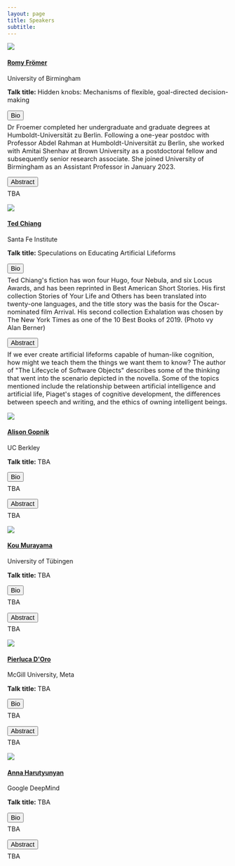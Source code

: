 ```yaml
---
layout: page
title: Speakers
subtitle: 
---
```





<div class='row'>
  <div class="col-3">
    <div class="frame">
      <img class="speaker-img" src='/assets/img/romy.jpeg'>
    </div>
  </div>

  <div class="col-9">
    <h4> <a href="https://research.birmingham.ac.uk/en/persons/romy-froemer" target="_blank"> Romy Frömer </a></h4>
    <p class='speaker-affiliation'> University of Birmingham </p>
      <p style='font-size: 11pt;'>
        <b>Talk title: </b>  Hidden knobs: Mechanisms of flexible, goal-directed decision-making
    </p>
    <button type="button" style='font-size: 11pt;' class="collapsible">Bio</button>
    <div class="content">
        <p style='margin-top: 5pt;font-size: 11pt;'>
            Dr Froemer completed her undergraduate and graduate degrees at Humboldt-Universität zu Berlin. Following a one-year postdoc with Professor Abdel Rahman at Humboldt-Universität zu Berlin, she worked with Amitai Shenhav at Brown University as a postdoctoral fellow and subsequently senior research associate. She joined University of Birmingham as an Assistant Professor in January 2023.    
        </p>    
    </div>
    <button type="button" style='font-size: 11pt;' class="collapsible">Abstract</button>
    <div class="content">
        <p style='margin-top: 5pt;font-size: 11pt;'>
            TBA
        </p>
    </div>
  </div>
</div>

<div class='row'>
  <div class="col-3">
    <div class="frame">
      <img class="speaker-img" src='/assets/img/ted.png'>
    </div>
  </div>

  <div class="col-9">
    <h4> <a href="https://en.wikipedia.org/wiki/Ted_Chiang" target="_blank"> Ted Chiang </a></h4>
    <p class='speaker-affiliation'> Santa Fe Institute </p>
      <p style='font-size: 11pt;'>
        <b>Talk title: </b> Speculations on Educating Artificial Lifeforms
    </p>
    <button type="button" style='font-size: 11pt;' class="collapsible">Bio</button>
    <div class="content">
        <p style='margin-top: 5pt;font-size: 11pt;'>
Ted Chiang's fiction has won four Hugo, four Nebula, and six Locus Awards, and has been reprinted in Best American Short Stories. His first collection Stories of Your Life and 
Others has been translated into twenty-one languages, and the title story was the basis for the Oscar-nominated film Arrival. His second collection Exhalation was chosen by The 
New York Times as one of the 10 Best Books of 2019. (Photo vy Alan Berner)       </p>    
    </div>
    <button type="button" style='font-size: 11pt;' class="collapsible">Abstract</button>
    <div class="content">
        <p style='margin-top: 5pt;font-size: 11pt;'>
If we ever create artificial lifeforms capable of human-like cognition, how might we teach them the things we want them to know? The author of "The Lifecycle of Software Objects" describes some of the thinking that went into the scenario depicted in the novella. Some of the topics mentioned include the relationship between artificial intelligence and artificial life, Piaget's stages of cognitive development, the differences between speech and writing, and the ethics of owning intelligent beings.        </p>
    </div>
  </div>
</div>

<div class='row'>
  <div class="col-3">
    <div class="frame">
      <img class="speaker-img" src='/assets/img/alison.jpg'>
    </div>
  </div>

  <div class="col-9">
    <h4> <a href="http://alisongopnik.com/" target="_blank"> Alison Gopnik </a></h4>
    <p class='speaker-affiliation'> UC Berkley </p>
      <p style='font-size: 11pt;'>
        <b>Talk title: </b> TBA
    </p>
    <button type="button" style='font-size: 11pt;' class="collapsible">Bio</button>
    <div class="content">
        <p style='margin-top: 5pt;font-size: 11pt;'>
            TBA
        </p>    
    </div>
    <button type="button" style='font-size: 11pt;' class="collapsible">Abstract</button>
    <div class="content">
        <p style='margin-top: 5pt;font-size: 11pt;'>
            TBA
        </p>
    </div>
  </div>
</div>


<div class='row'>
  <div class="col-3">
    <div class="frame">
      <img class="speaker-img" src='/assets/img/kou.jpg'>
    </div>
  </div>

  <div class="col-9">
    <h4> <a href="https://motivationsciencelab.com/principal-investigator/" target="_blank"> Kou Murayama </a></h4>
    <p class='speaker-affiliation'> University of Tübingen </p>
      <p style='font-size: 11pt;'>
        <b>Talk title: </b> TBA
    </p>
    <button type="button" style='font-size: 11pt;' class="collapsible">Bio</button>
    <div class="content">
        <p style='margin-top: 5pt;font-size: 11pt;'>
            TBA
        </p>    
    </div>
    <button type="button" style='font-size: 11pt;' class="collapsible">Abstract</button>
    <div class="content">
        <p style='margin-top: 5pt;font-size: 11pt;'>
            TBA
        </p>
    </div>
  </div>
</div>

<div class='row'>
  <div class="col-3">
    <div class="frame">
      <img class="speaker-img" src='/assets/img/pierluca.jpg'>
    </div>
  </div>

  <div class="col-9">
    <h4> <a href="https://proceduralia.github.io/" target="_blank"> Pierluca D'Oro </a></h4>
    <p class='speaker-affiliation'> McGill University, Meta </p>
      <p style='font-size: 11pt;'>
        <b>Talk title: </b> TBA
    </p>
    <button type="button" style='font-size: 11pt;' class="collapsible">Bio</button>
    <div class="content">
        <p style='margin-top: 5pt;font-size: 11pt;'>
            TBA
        </p>    
    </div>
    <button type="button" style='font-size: 11pt;' class="collapsible">Abstract</button>
    <div class="content">
        <p style='margin-top: 5pt;font-size: 11pt;'>
            TBA
        </p>
    </div>
  </div>
</div>

<div class='row'>
  <div class="col-3">
    <div class="frame">
      <img class="speaker-img" src='/assets/img/anna.jpg'>
    </div>
  </div>

  <div class="col-9">
    <h4> <a href="https://anna.harutyunyan.net/" target="_blank"> Anna Harutyunyan </a></h4>
    <p class='speaker-affiliation'> Google DeepMind </p>
      <p style='font-size: 11pt;'>
        <b>Talk title: </b> TBA
    </p>
    <button type="button" style='font-size: 11pt;' class="collapsible">Bio</button>
    <div class="content">
        <p style='margin-top: 5pt;font-size: 11pt;'>
            TBA
        </p>    
    </div>
    <button type="button" style='font-size: 11pt;' class="collapsible">Abstract</button>
    <div class="content">
        <p style='margin-top: 5pt;font-size: 11pt;'>
            TBA
        </p>
    </div>
  </div>
</div>